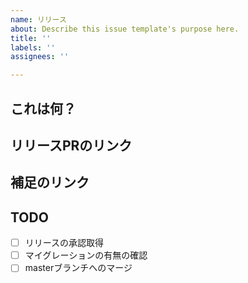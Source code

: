 ```yaml
---
name: リリース
about: Describe this issue template's purpose here.
title: ''
labels: ''
assignees: ''

---
```


## これは何？

## リリースPRのリンク

## 補足のリンク

## TODO
- [ ] リリースの承認取得
- [ ] マイグレーションの有無の確認
- [ ] masterブランチへのマージ

